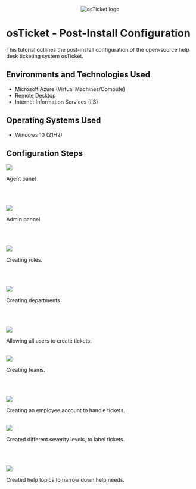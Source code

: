<p align="center">
<img src="https://i.imgur.com/Clzj7Xs.png" alt="osTicket logo"/>
</p>

<h1>osTicket - Post-Install Configuration</h1>
This tutorial outlines the post-install configuration of the open-source help desk ticketing system osTicket.<br />


<h2>Environments and Technologies Used</h2>

- Microsoft Azure (Virtual Machines/Compute)
- Remote Desktop
- Internet Information Services (IIS)

<h2>Operating Systems Used </h2>

- Windows 10</b> (21H2)

<h2>Configuration Steps</h2>

<p>
<img src="https://scontent-lga3-1.xx.fbcdn.net/v/t1.15752-9/462555081_1458197258189863_8747181116032481009_n.png?_nc_cat=111&ccb=1-7&_nc_sid=9f807c&_nc_ohc=v9Dpl2ZE-VAQ7kNvgFSuqcj&_nc_zt=23&_nc_ht=scontent-lga3-1.xx&_nc_gid=AInOWoHvX9wthjXw7Jb_8n4&oh=03_Q7cD1QFu0ZPxV27eudCKDTWBkbkrbg0XN36EI5cDkS6qIES5Zw&oe=673CF0C6"/>
</p>
<p>
Agent panel
</p>
<br />
<br />

<p>
<img src="https://scontent-lga3-1.xx.fbcdn.net/v/t1.15752-9/462558223_1200993947670097_6449612281414522288_n.png?_nc_cat=111&ccb=1-7&_nc_sid=9f807c&_nc_ohc=xgveZLLH_jwQ7kNvgFSHq6L&_nc_zt=23&_nc_ht=scontent-lga3-1.xx&_nc_gid=AJMvMZ9tFb40GL-bj_pXgLz&oh=03_Q7cD1QE9n29bCZHshLs5FiSEV6v__m2kofeWEicZe9Op84yu0g&oe=673D130C"/>
</p>
<p> Admin pannel
</p>
<br />
<br />

<p>
<img src="https://scontent-lga3-1.xx.fbcdn.net/v/t1.15752-9/462543701_904598088253402_8014171009477313736_n.png?_nc_cat=110&ccb=1-7&_nc_sid=9f807c&_nc_ohc=rBdckYaD3L4Q7kNvgEhY5LD&_nc_zt=23&_nc_ht=scontent-lga3-1.xx&_nc_gid=Ab6lRLKLfCUceMFYeVZ8y5W&oh=03_Q7cD1QFhx2OhTjBMEL36gJUhPxmMkvh3SW2iTTgeLmGXuRM6zA&oe=673D25F4"/>
</p>
<p>
Creating roles.
</p>
<br />
<br />

<p>
<img src="https://scontent-lga3-2.xx.fbcdn.net/v/t1.15752-9/462557950_921371026521127_455317138002087077_n.png?_nc_cat=109&ccb=1-7&_nc_sid=9f807c&_nc_ohc=bPOBYkI5vmMQ7kNvgF7l6cH&_nc_zt=23&_nc_ht=scontent-lga3-2.xx&_nc_gid=AbZjVKH8JgVKQaMsivjVDVh&oh=03_Q7cD1QHC-_PcqCFLQiuX6qXq57EpqHsVVTDs6Ooqba4jcAMbbw&oe=673D135A"/>
</p>
<p>
Creating departments.
</p>
<br />
<br/>

<p>
<img src="https://scontent-lga3-2.xx.fbcdn.net/v/t1.15752-9/462549254_1043794464156506_3439833860451357034_n.png?_nc_cat=100&ccb=1-7&_nc_sid=9f807c&_nc_ohc=68PIyw8AWx8Q7kNvgETrqY6&_nc_zt=23&_nc_ht=scontent-lga3-2.xx&_nc_gid=A0lCYFOZjX0pdAP1ypTx-4D&oh=03_Q7cD1QFwP3XqfXeRxSO0twfAD7ZNgauwOYuMUI5VX3XUNT22kg&oe=673D2FC1"/>
</p>
<p>
Allowing all users to create tickets.
</p>
<br />

<img src="https://scontent-lga3-1.xx.fbcdn.net/v/t1.15752-9/462562625_536188865819014_5169257898703640138_n.png?_nc_cat=108&ccb=1-7&_nc_sid=9f807c&_nc_ohc=XAONoJtWUYUQ7kNvgHXEWPh&_nc_zt=23&_nc_ht=scontent-lga3-1.xx&_nc_gid=AIOJoINAXw4v3dkFxeKhoh4&oh=03_Q7cD1QFkQM1VG0cCJaSzxL0CvISGzkx0V9TWVO7CG1ZK0QJFbw&oe=673D2D2D"/>
</p>
<p>
Creating teams.
</p>
<br />
<br />

<p>
<img src="https://scontent-lga3-1.xx.fbcdn.net/v/t1.15752-9/462546329_1265563881200819_4701601412686609189_n.png?_nc_cat=110&ccb=1-7&_nc_sid=9f807c&_nc_ohc=ZkG5MAFaMtYQ7kNvgHB6xnV&_nc_zt=23&_nc_ht=scontent-lga3-1.xx&_nc_gid=AFP1uw4K1S6bQcm2B6WgTeu&oh=03_Q7cD1QFFvYiP-TAowvfrTrECA5i4OOdiuQus-cRNNV2tDxc6cw&oe=673D02DC"/>
</p>
<p>
Creating an employee account to handle tickets.

</p>
<br />
<img src="https://scontent-lga3-1.xx.fbcdn.net/v/t1.15752-9/462558178_895619945862166_1021663481250441992_n.png?_nc_cat=108&ccb=1-7&_nc_sid=9f807c&_nc_ohc=nzeRMvkEIVcQ7kNvgH0dVp-&_nc_zt=23&_nc_ht=scontent-lga3-1.xx&_nc_gid=ALIWT7itFrvARTeND_kLnXU&oh=03_Q7cD1QHY8eCfq5Z0mifED-KqFY0ZzmzCyd3HwkZZlhb2lpZw3Q&oe=673D2F26"/>
</p>
<p>
Created different severity levels, to label tickets.
</p>
<br />
<br />

<p>
<img src="https://scontent-lga3-2.xx.fbcdn.net/v/t1.15752-9/462546141_457191320150030_8247346020122942064_n.png?_nc_cat=107&ccb=1-7&_nc_sid=9f807c&_nc_ohc=X8Z2dOCMW1kQ7kNvgEOJQY6&_nc_zt=23&_nc_ht=scontent-lga3-2.xx&_nc_gid=A6z-rutk8r8XiXzaBfJrtgX&oh=03_Q7cD1QEbgXOaHVO1DPAfp06OgeGOVB21in_DTxDwCN8qWhR1Cg&oe=673D1D39"/>
</p>
<p>
Created help topics to narrow down help needs.
</p>
<br />




